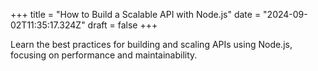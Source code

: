 +++
title = "How to Build a Scalable API with Node.js"
date = "2024-09-02T11:35:17.324Z"
draft = false
+++

  Learn the best practices for building and scaling APIs using Node.js, focusing on performance and maintainability.
        